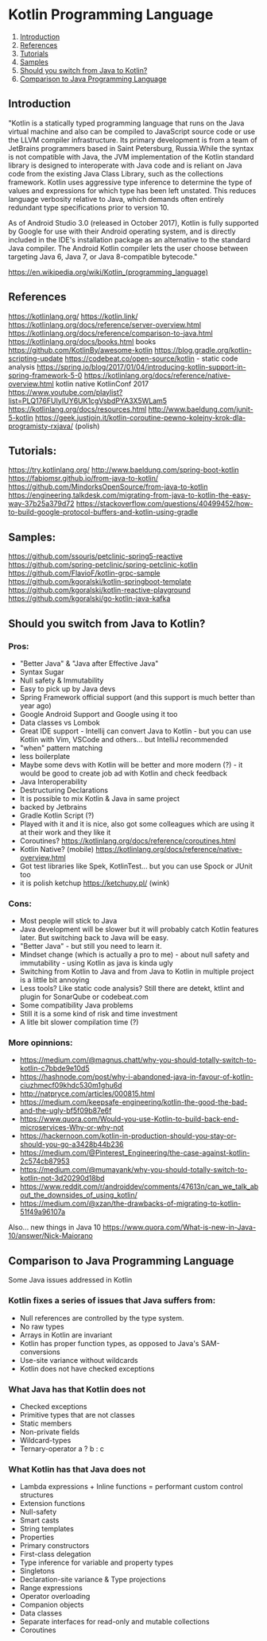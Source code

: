 # Kotlin Programming Language

1. [Introduction](#introduction)
2. [References](#references)
3. [Tutorials](#tutorials)
4. [Samples](#samples)
5. [Should you switch from Java to Kotlin?](#presentations)
6. [Comparison to Java Programming Language](#references)


## Introduction

"Kotlin is a statically typed programming language that runs on the Java virtual machine and also can be compiled to JavaScript source code or use the LLVM compiler infrastructure. Its primary development is from a team of JetBrains programmers based in Saint Petersburg, Russia.While the syntax is not compatible with Java, the JVM implementation of the Kotlin standard library is designed to interoperate with Java code and is reliant on Java code from the existing Java Class Library, such as the collections framework. Kotlin uses aggressive type inference to determine the type of values and expressions for which type has been left unstated. This reduces language verbosity relative to Java, which demands often entirely redundant type specifications prior to version 10.

As of Android Studio 3.0 (released in October 2017), Kotlin is fully supported by Google for use with their Android operating system, and is directly included in the IDE's installation package as an alternative to the standard Java compiler. The Android Kotlin compiler lets the user choose between targeting Java 6, Java 7, or Java 8-compatible bytecode."

https://en.wikipedia.org/wiki/Kotlin_(programming_language)

## References

https://kotlinlang.org/
https://kotlin.link/
https://kotlinlang.org/docs/reference/server-overview.html
https://kotlinlang.org/docs/reference/comparison-to-java.html
https://kotlinlang.org/docs/books.html books
https://github.com/KotlinBy/awesome-kotlin
https://blog.gradle.org/kotlin-scripting-update
https://codebeat.co/open-source/kotlin - static code analysis
https://spring.io/blog/2017/01/04/introducing-kotlin-support-in-spring-framework-5-0
https://kotlinlang.org/docs/reference/native-overview.html kotlin native
KotlinConf 2017 https://www.youtube.com/playlist?list=PLQ176FUIyIUY6UK1cgVsbdPYA3X5WLam5
https://kotlinlang.org/docs/resources.html
http://www.baeldung.com/junit-5-kotlin
https://geek.justjoin.it/kotlin-coroutine-pewno-kolejny-krok-dla-programisty-rxjava/ (polish)


## Tutorials:

https://try.kotlinlang.org/
http://www.baeldung.com/spring-boot-kotlin
https://fabiomsr.github.io/from-java-to-kotlin/
https://github.com/MindorksOpenSource/from-java-to-kotlin
https://engineering.talkdesk.com/migrating-from-java-to-kotlin-the-easy-way-37b25a379d72
https://stackoverflow.com/questions/40499452/how-to-build-google-protocol-buffers-and-kotlin-using-gradle


## Samples:

https://github.com/ssouris/petclinic-spring5-reactive
https://github.com/spring-petclinic/spring-petclinic-kotlin
https://github.com/FlavioF/kotlin-grpc-sample
https://github.com/kgoralski/kotlin-springboot-template
https://github.com/kgoralski/kotlin-reactive-playground
https://github.com/kgoralski/go-kotlin-java-kafka


## Should you switch from Java to Kotlin? 

### Pros:

* "Better Java" & "Java after Effective Java" 
* Syntax Sugar
* Null safety & Immutability
* Easy to pick up by Java devs
* Spring Framework official support (and this support is much better than year ago)
* Google Android Support and Google using it too
* Data classes vs Lombok
* Great IDE support - Intellij can convert Java to Kotlin - but you can use Kotlin with Vim, VSCode and others... but IntelliJ recommended
* "when" pattern matching
* less boilerplate
* Maybe some devs with Kotlin will be better and more modern (?) - it would be good to create job ad with Kotlin and check feedback
* Java Interoperability
* Destructuring Declarations
* It is possible to mix Kotlin & Java in same project
* backed by Jetbrains
* Gradle Kotlin Script (?)
* Played with it and it is nice, also got some colleagues which are using it at their work and they like it
* Coroutines? https://kotlinlang.org/docs/reference/coroutines.html
* Kotlin Native? (mobile) https://kotlinlang.org/docs/reference/native-overview.html
* Got test libraries like Spek, KotlinTest... but you can use Spock or JUnit too
* it is polish ketchup https://ketchupy.pl/ (wink)


### Cons: 

* Most people will stick to Java
* Java development will be slower but it will probably catch Kotlin features later. But switching back to Java will be easy.
* "Better Java" - but still you need to learn it.
* Mindset change (which is actually a pro to me) - about null safety and immutability - using Kotlin as java is kinda ugly
* Switching from Kotlin to Java and from Java to Kotlin in multiple project is a little bit annoying
* Less tools? Like static code analysis? Still there are detekt, ktlint and plugin for SonarQube or codebeat.com
* Some compatibility Java problems
* Still it is a some kind of risk and time investment
* A litle bit slower compilation time (?)

### More opinnions: 
* https://medium.com/@magnus.chatt/why-you-should-totally-switch-to-kotlin-c7bbde9e10d5
* https://hashnode.com/post/why-i-abandoned-java-in-favour-of-kotlin-ciuzhmecf09khdc530m1ghu6d
* http://natpryce.com/articles/000815.html
* https://medium.com/keepsafe-engineering/kotlin-the-good-the-bad-and-the-ugly-bf5f09b87e6f
* https://www.quora.com/Would-you-use-Kotlin-to-build-back-end-microservices-Why-or-why-not
* https://hackernoon.com/kotlin-in-production-should-you-stay-or-should-you-go-a3428b44b236
* https://medium.com/@Pinterest_Engineering/the-case-against-kotlin-2c574cb87953
* https://medium.com/@mumayank/why-you-should-totally-switch-to-kotlin-not-3d20290d18bd
* https://www.reddit.com/r/androiddev/comments/47613n/can_we_talk_about_the_downsides_of_using_kotlin/
* https://medium.com/@xzan/the-drawbacks-of-migrating-to-kotlin-51f49a96107a

Also... new things in Java 10 https://www.quora.com/What-is-new-in-Java-10/answer/Nick-Maiorano



## Comparison to Java Programming Language
Some Java issues addressed in Kotlin

### Kotlin fixes a series of issues that Java suffers from:
* Null references are controlled by the type system.
* No raw types
* Arrays in Kotlin are invariant
* Kotlin has proper function types, as opposed to Java's SAM-conversions
* Use-site variance without wildcards
* Kotlin does not have checked exceptions
### What Java has that Kotlin does not
* Checked exceptions
* Primitive types that are not classes
* Static members
* Non-private fields
* Wildcard-types
* Ternary-operator a ? b : c

### What Kotlin has that Java does not
* Lambda expressions + Inline functions = performant custom control structures
* Extension functions
* Null-safety
* Smart casts
* String templates
* Properties
* Primary constructors
* First-class delegation
* Type inference for variable and property types
* Singletons
* Declaration-site variance & Type projections
* Range expressions
* Operator overloading
* Companion objects
* Data classes
* Separate interfaces for read-only and mutable collections
* Coroutines
